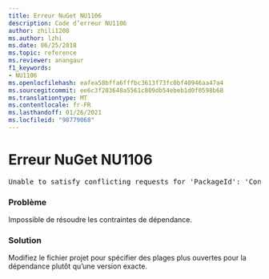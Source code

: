 ```yaml
---
title: Erreur NuGet NU1106
description: Code d’erreur NU1106
author: zhili1208
ms.author: lzhi
ms.date: 06/25/2018
ms.topic: reference
ms.reviewer: anangaur
f1_keywords:
- NU1106
ms.openlocfilehash: eafea58bffa6fffbc3613f73fc0bf40946aa47a4
ms.sourcegitcommit: ee6c3f203648a5561c809db54ebeb1d0f0598b68
ms.translationtype: MT
ms.contentlocale: fr-FR
ms.lasthandoff: 01/26/2021
ms.locfileid: "98779068"
---
```

# <a name="nuget-error-nu1106"></a>Erreur NuGet NU1106

<pre>Unable to satisfy conflicting requests for 'PackageId': 'Conflict path' Framework: 'Target graph'</pre>

### <a name="issue"></a>Problème
Impossible de résoudre les contraintes de dépendance.

### <a name="solution"></a>Solution
Modifiez le fichier projet pour spécifier des plages plus ouvertes pour la dépendance plutôt qu’une version exacte.